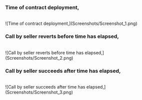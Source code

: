 <h3>Time of contract deployment,</h3><br>
![Time of contract deployment,](Screenshots/Screenshot_1.png)
<h3>Call by seller reverts before time has elapsed,</h3><br>
![Call by seller reverts before time has elapsed,](Screenshots/Screenshot_2.png)
<h3>Call by seller succeeds after time has elapsed,</h3><br>
![Call by seller succeeds after time has elapsed,](Screenshots/Screenshot_3.png)


